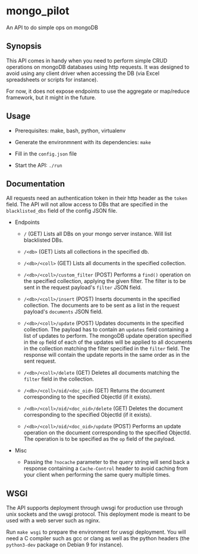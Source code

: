 mongo_pilot
===========

An API to do simple ops on mongoDB

Synopsis
--------

This API comes in handy when you need to perform simple CRUD operations on mongoDB databases using http requests.
It was designed to avoid using any client driver when accessing the DB (via Excel spreadsheets or scripts
for instance).

For now, it does not expose endpoints to use the aggregate or map/reduce framework, but it might in the future.

Usage
-----

- Prerequisites: make, bash, python, virtualenv

- Generate the environmnent with its dependencies: `make`

- Fill in the `config.json` file

- Start the API: `./run`

Documentation
-------------

All requests need an authentication token in their http header as the `token` field.
The API will not allow access to DBs that are specified in the `blacklisted_dbs` field of the config JSON file.

- Endpoints

    - `/` (GET)
      Lists all DBs on your mongo server instance. Will list blacklisted DBs.

    - `/<db>` (GET)
      Lists all collections in the specified db.

    - `/<db>/<coll>` (GET)
      Lists all documents in the specified collection.

    - `/<db>/<coll>/custom_filter` (POST)
      Performs a `find()` operation on the specified collection, applying the given filter.
      The filter is to be sent in the request payload's `filter` JSON field.

    - `/<db>/<coll>/insert` (POST)
      Inserts documents in the specified collection.
      The documents are to be sent as a list in the request payload's `documents` JSON field.

    - `/<db>/<coll>/update` (POST)
      Updates documents in the specified collection.
      The payload has to contain an `updates` field containing a list of updates to perform.
      The mongoDB update operation specified in the `op` field of each of the updates will be applied to all
      documents in the collection matching the filter specified in the `filter` field.
      The response will contain the update reports in the same order as in the sent request.

    - `/<db>/<coll>/delete` (GET)
      Deletes all documents matching the `filter` field in the collection.

    - `/<db>/<coll>/oid/<doc_oid>` (GET)
      Returns the document corresponding to the specified ObjectId (if it exists).

    - `/<db>/<coll>/oid/<doc_oid>/delete` (GET)
      Deletes the document corresponding to the specified ObjectId (if it exists).

    - `/<db>/<coll>/oid/<doc_oid>/update` (POST)
      Performs an update operation on the document corresponding to the specified ObjectId. The operation
      is to be specified as the `op` field of the payload.

- Misc

    - Passing the `?nocache` parameter to the query string will send back a response containing a
      `Cache-Control` header to avoid caching from your client when performing the same query multiple times.

WSGI
----

The API supports deployment through uwsgi for production use through unix sockets and the uwsgi protocol. This deployment mode is meant to be used with a web server such as nginx.

Run `make wsgi` to prepare the environment for uwsgi deployment. You will need a C compiler such as gcc or clang as well
as the python headers (the `python3-dev` package on Debian 9 for instance).
